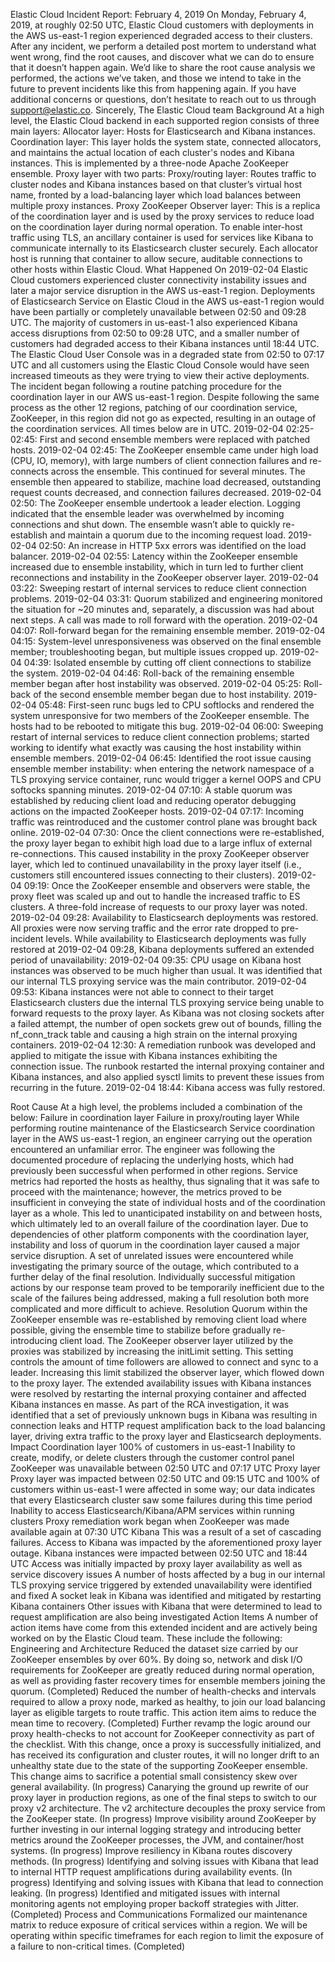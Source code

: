 Elastic Cloud Incident Report: February 4, 2019
On Monday, February 4, 2019, at roughly 02:50 UTC, Elastic Cloud customers with deployments in the AWS us-east-1 region experienced degraded access to their clusters.
After any incident, we perform a detailed post mortem to understand what went wrong, find the root causes, and discover what we can do to ensure that it doesn’t happen again.
We’d like to share the root cause analysis we performed, the actions we’ve taken, and those we intend to take in the future to prevent incidents like this from happening again.
If you have additional concerns or questions, don’t hesitate to reach out to us through support@elastic.co.
Sincerely,
The Elastic Cloud team
Background
At a high level, the Elastic Cloud backend in each supported region consists of three main layers:
Allocator layer: Hosts for Elasticsearch and Kibana instances.
Coordination layer: This layer holds the system state, connected allocators, and maintains the actual location of each cluster's nodes and Kibana instances. This is implemented by a three-node Apache ZooKeeper ensemble.
Proxy layer with two parts:
Proxy/routing layer: Routes traffic to cluster nodes and Kibana instances based on that cluster’s virtual host name, fronted by a load-balancing layer which load balances between multiple proxy instances.
Proxy ZooKeeper Observer layer: This is a replica of the coordination layer and is used by the proxy services to reduce load on the coordination layer during normal operation.
To enable inter-host traffic using TLS, an ancillary container is used for services like Kibana to communicate internally to its Elasticsearch cluster securely. Each allocator host is running that container to allow secure, auditable connections to other hosts within Elastic Cloud.
What Happened
On 2019-02-04 Elastic Cloud customers experienced cluster connectivity instability issues and later a major service disruption in the AWS us-east-1 region. Deployments of Elasticsearch Service on Elastic Cloud in the AWS us-east-1 region would have been partially or completely unavailable between 02:50 and 09:28 UTC.
The majority of customers in us-east-1 also experienced Kibana access disruptions from 02:50 to 09:28 UTC, and a smaller number of customers had degraded access to their Kibana instances until 18:44 UTC.
The Elastic Cloud User Console was in a degraded state from 02:50 to 07:17 UTC and all customers using the Elastic Cloud Console would have seen increased timeouts as they were trying to view their active deployments.
The incident began following a routine patching procedure for the coordination layer in our AWS us-east-1 region. Despite following the same process as the other 12 regions, patching of our coordination service, ZooKeeper, in this region did not go as expected, resulting in an outage of the coordination services.
All times below are in UTC.
2019-02-04 02:25-02:45: First and second ensemble members were replaced with patched hosts.
2019-02-04 02:45: The ZooKeeper ensemble came under high load (CPU, IO, memory), with large numbers of client connection failures and re-connects across the ensemble. This continued for several minutes. The ensemble then appeared to stabilize, machine load decreased, outstanding request counts decreased, and connection failures decreased.
2019-02-04 02:50: The ZooKeeper ensemble undertook a leader election. Logging indicated that the ensemble leader was overwhelmed by incoming connections and shut down. The ensemble wasn’t able to quickly re-establish and maintain a quorum due to the incoming request load.
2019-02-04 02:50: An increase in HTTP 5xx errors was identified on the load balancer.
2019-02-04 02:55: Latency within the ZooKeeper ensemble increased due to ensemble instability, which in turn led to further client reconnections and instability in the ZooKeeper observer layer.
2019-02-04 03:22: Sweeping restart of internal services to reduce client connection problems.
2019-02-04 03:31: Quorum stabilized and engineering monitored the situation for ~20 minutes and, separately, a discussion was had about next steps. A call was made to roll forward with the operation.
2019-02-04 04:07: Roll-forward began for the remaining ensemble member.
2019-02-04 04:15: System-level unresponsiveness was observed on the final ensemble member; troubleshooting began, but multiple issues cropped up.
2019-02-04 04:39: Isolated ensemble by cutting off client connections to stabilize the system.
2019-02-04 04:46: Roll-back of the remaining ensemble member began after host instability was observed.
2019-02-04 05:25: Roll-back of the second ensemble member began due to host instability.
2019-02-04 05:48: First-seen runc bugs led to CPU softlocks and rendered the system unresponsive for two members of the ZooKeeper ensemble. The hosts had to be rebooted to mitigate this bug.
2019-02-04 06:00: Sweeping restart of internal services to reduce client connection problems; started working to identify what exactly was causing the host instability within ensemble members.
2019-02-04 06:45: Identified the root issue causing ensemble member instability: when entering the network namespace of a TLS proxying service container, runc would trigger a kernel OOPS and CPU softocks spanning minutes.
2019-02-04 07:10: A stable quorum was established by reducing client load and reducing operator debugging actions on the impacted ZooKeeper hosts.
2019-02-04 07:17: Incoming traffic was reintroduced and the customer control plane was brought back online.
2019-02-04 07:30: Once the client connections were re-established, the proxy layer began to exhibit high load due to a large influx of external re-connections. This caused instability in the proxy ZooKeeper observer layer, which led to continued unavailability in the proxy layer itself (i.e., customers still encountered issues connecting to their clusters).
2019-02-04 09:19: Once the ZooKeeper ensemble and observers were stable, the proxy fleet was scaled up and out to handle the increased traffic to ES clusters. A three-fold increase of requests to our proxy layer was noted.
2019-02-04 09:28: Availability to Elasticsearch deployments was restored. All proxies were now serving traffic and the error rate dropped to pre-incident levels.
While availability to Elasticsearch deployments was fully restored at 2019-02-04 09:28, Kibana deployments suffered an extended period of unavailability:
2019-02-04 09:35: CPU usage on Kibana host instances was observed to be much higher than usual. It was identified that our internal TLS proxying service was the main contributor.
2019-02-04 09:53: Kibana instances were not able to connect to their target Elasticsearch clusters due the internal TLS proxying service being unable to forward requests to the proxy layer. As Kibana was not closing sockets after a failed attempt, the number of open sockets grew out of bounds, filling the nf_conn_track table and causing a high strain on the internal proxying containers.
2019-02-04 12:30: A remediation runbook was developed and applied to mitigate the issue with Kibana instances exhibiting the connection issue. The runbook restarted the internal proxying container and Kibana instances, and also applied sysctl limits to prevent these issues from recurring in the future.
2019-02-04 18:44: Kibana access was fully restored.












Root Cause
At a high level, the problems included a combination of the below:
Failure in coordination layer
Failure in proxy/routing layer
While performing routine maintenance of the Elasticsearch Service coordination layer in the AWS us-east-1 region, an engineer carrying out the operation encountered an unfamiliar error. The engineer was following the documented procedure of replacing the underlying hosts, which had previously been successful when performed in other regions. Service metrics had reported the hosts as healthy, thus signaling that it was safe to proceed with the maintenance; however, the metrics proved to be insufficient in conveying the state of individual hosts and of the coordination layer as a whole. This led to unanticipated instability on and between hosts, which ultimately led to an overall failure of the coordination layer.
Due to dependencies of other platform components with the coordination layer, instability and loss of quorum in the coordination layer caused a major service disruption. A set of unrelated issues were encountered while investigating the primary source of the outage, which contributed to a further delay of the final resolution. Individually successful mitigation actions by our response team proved to be temporarily inefficient due to the scale of the failures being addressed, making a full resolution both more complicated and more difficult to achieve.
Resolution
Quorum within the ZooKeeper ensemble was re-established by removing client load where possible, giving the ensemble time to stabilize before gradually re-introducing client load.
The ZooKeeper observer layer utilized by the proxies was stabilized by increasing the initLimit setting. This setting controls the amount of time followers are allowed to connect and sync to a leader. Increasing this limit stabilized the observer layer, which flowed down to the proxy layer.
The extended availability issues with Kibana instances were resolved by restarting the internal proxying container and affected Kibana instances en masse. As part of the RCA investigation, it was identified that a set of previously unknown bugs in Kibana was resulting in connection leaks and HTTP request amplification back to the load balancing layer, driving extra traffic to the proxy layer and Elasticsearch deployments.
Impact
Coordination layer
100% of customers in us-east-1
Inability to create, modify, or delete clusters through the customer control panel
ZooKeeper was unavailable between 02:50 UTC and 07:17 UTC
Proxy layer
Proxy layer was impacted between 02:50 UTC and 09:15 UTC and 100% of customers within us-east-1 were affected in some way; our data indicates that every Elasticsearch cluster saw some failures during this time period
Inability to access Elasticsearch/Kibana/APM services within running clusters
Proxy remediation work began when ZooKeeper was made available again at 07:30 UTC
Kibana
This was a result of a set of cascading failures. Access to Kibana was impacted by the aforementioned proxy layer outage.
Kibana instances were impacted between 02:50 UTC and 18:44 UTC
Access was initially impacted by proxy layer availability as well as service discovery issues
A number of hosts affected by a bug in our internal TLS proxying service triggered by extended unavailability were identified and fixed
A socket leak in Kibana was identified and mitigated by restarting Kibana containers
Other issues with Kibana that were determined to lead to request amplification are also being investigated
Action Items
A number of action items have come from this extended incident and are actively being worked on by the Elastic Cloud team. These include the following:
Engineering and Architecture
Reduced the dataset size carried by our ZooKeeper ensembles by over 60%. By doing so, network and disk I/O requirements for ZooKeeper are greatly reduced during normal operation, as well as providing faster recovery times for ensemble members joining the quorum. (Completed)
Reduced the number of health-checks and intervals required to allow a proxy node, marked as healthy, to join our load balancing layer as eligible targets to route traffic. This action item aims to reduce the mean time to recovery. (Completed)
Further revamp the logic around our proxy health-checks to not account for ZooKeeper connectivity as part of the checklist. With this change, once a proxy is successfully initialized, and has received its configuration and cluster routes, it will no longer drift to an unhealthy state due to the state of the supporting ZooKeeper ensemble. This change aims to sacrifice a potential small consistency skew over general availability. (In progress)
Canarying the ground up rewrite of our proxy layer in production regions, as one of the final steps to switch to our proxy v2 architecture. The v2 architecture decouples the proxy service from the ZooKeeper state. (In progress)
Improve visibility around ZooKeeper by further investing in our internal logging strategy and introducing better metrics around the ZooKeeper processes, the JVM, and container/host systems. (In progress)
Improve resiliency in Kibana routes discovery methods. (In progress)
Identifying and solving issues with Kibana that lead to internal HTTP request amplifications during availability events. (In progress)
Identifying and solving issues with Kibana that lead to connection leaking. (In progress)
Identified and mitigated issues with internal monitoring agents not employing proper backoff strategies with Jitter. (Completed)
Process and Communications
Formalized our maintenance matrix to reduce exposure of critical services within a region. We will be operating within specific timeframes for each region to limit the exposure of a failure to non-critical times. (Completed)
